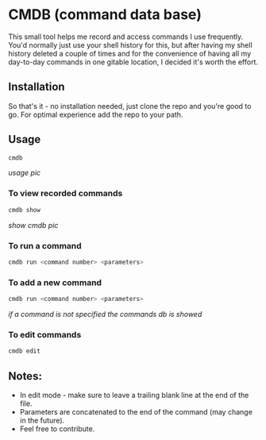 # CMDB (command data base)

This small tool helps me record and access commands I use frequently. You'd normally just use your shell history for this, but after having my shell history deleted a couple of times and for the convenience of having all my day-to-day commands in one gitable location, I decided it's worth the effort.

## Installation 
So that's it - no installation needed, just clone the repo and you're good to go. For optimal experience add the repo to your path.

## Usage

```bash
cmdb
```

_usage pic_

### To view recorded commands

```bash
cmdb show
```

_show cmdb pic_

### To run a command

```bash
cmdb run <command number> <parameters>
```

### To add a new command

```bash
cmdb run <command number> <parameters>
```
_if a command is not specified the commands db is showed_

### To edit commands

```bash
cmdb edit
```

## Notes:
* In edit mode - make sure to leave a trailing blank line at the end of the file.
* Parameters are concatenated to the end of the command (may change in the future).
* Feel free to contribute.
